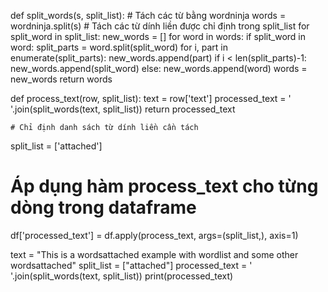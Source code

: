 def split_words(s, split_list):
    # Tách các từ bằng wordninja
    words = wordninja.split(s)
    # Tách các từ dính liền được chỉ định trong split_list
    for split_word in split_list:
        new_words = []
        for word in words:
            if split_word in word:
                split_parts = word.split(split_word)
                for i, part in enumerate(split_parts):
                    new_words.append(part)
                    if i < len(split_parts)-1:
                        new_words.append(split_word)
            else:
                new_words.append(word)
        words = new_words
    return words


def process_text(row, split_list):
    text = row['text']
    processed_text = ' '.join(split_words(text, split_list))
    return processed_text
    
    # Chỉ định danh sách từ dính liền cần tách
split_list = ['attached']

# Áp dụng hàm process_text cho từng dòng trong dataframe
df['processed_text'] = df.apply(process_text, args=(split_list,), axis=1)


text = "This is a wordsattached example with wordlist and some other wordsattached"
split_list = ["attached"]
processed_text = ' '.join(split_words(text, split_list))
print(processed_text)
